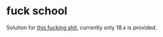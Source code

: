 # fuck school

Solution for [this fucking shit](https://cdn.discordapp.com/attachments/1047899401940652153/1052959940848918538/on_tap_hkI.docx), currently only 18.x is provided.
